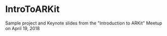 # IntroToARKit
Sample project and Keynote slides from the "Introduction to ARKit" Meetup on April 19, 2018
